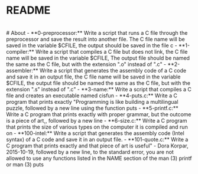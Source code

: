 # **README**
<br>
# About 
- **0-preprocessor:** Write a script that runs a C file through the preprocessor and save the result into another file. The C file name will be saved in the variable $CFILE, the output should be saved in the file c
- **1-compiler:** Write a script that compiles a C file but does not link, the C file name will be saved in the variable $CFILE, The output file should be named the same as the C file, but with the extension ".o" instead of ".c"
- **2-assembler:** Write a script that generates the assembly code of a C code and save it in an output file, the C file name will be saved in the variable $CFILE, the output file should be named the same as the C file, but with the extension ".s" instead of ".c"
- **3-name:** Write a script that compiles a C file and creates an executable named cisfun
- **4-puts.c:** Write a C program that prints exactly "Programming is like building a multilingual puzzle, followed by a new line using the function puts
- **5-printf.c:** Write a C program that prints exactly with proper grammar, but the outcome is a piece of art,, followed by a new line
- **6-size.c:** Write a C program that prints the size of various types on the computer it is compiled and run on
- **100-intel:** Write a script that generates the assembly code (Intel syntax) of a C code and save it in an output file.
- **101-quote.c:** Write a C program that prints exactly and that piece of art is useful" - Dora Korpar, 2015-10-19, followed by a new line, to the standard error, you are not allowed to use any functions listed in the NAME section of the man (3) printf or man (3) puts
